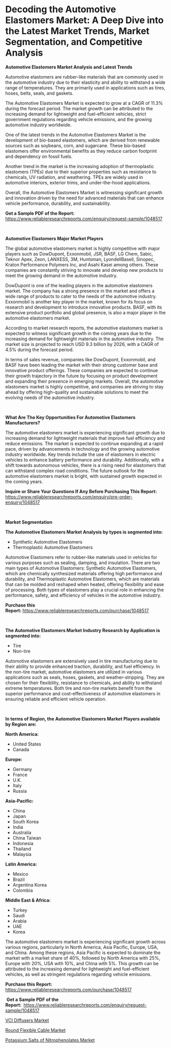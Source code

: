 <p><h1>Decoding the Automotive Elastomers Market: A Deep Dive into the Latest Market Trends, Market Segmentation, and Competitive Analysis</h1></p><p><strong>Automotive Elastomers Market Analysis and Latest Trends</strong></p>
<p><p>Automotive elastomers are rubber-like materials that are commonly used in the automotive industry due to their elasticity and ability to withstand a wide range of temperatures. They are primarily used in applications such as tires, hoses, belts, seals, and gaskets.</p><p>The Automotive Elastomers Market is expected to grow at a CAGR of 11.3% during the forecast period. The market growth can be attributed to the increasing demand for lightweight and fuel-efficient vehicles, strict government regulations regarding vehicle emissions, and the growing automotive industry worldwide.</p><p>One of the latest trends in the Automotive Elastomers Market is the development of bio-based elastomers, which are derived from renewable sources such as soybeans, corn, and sugarcane. These bio-based elastomers offer environmental benefits as they reduce carbon footprint and dependency on fossil fuels.</p><p>Another trend in the market is the increasing adoption of thermoplastic elastomers (TPEs) due to their superior properties such as resistance to chemicals, UV radiation, and weathering. TPEs are widely used in automotive interiors, exterior trims, and under-the-hood applications.</p><p>Overall, the Automotive Elastomers Market is witnessing significant growth and innovation driven by the need for advanced materials that can enhance vehicle performance, durability, and sustainability.</p></p>
<p><strong>Get a Sample PDF of the Report:&nbsp;</strong> <a href="https://www.reliableresearchreports.com/enquiry/request-sample/1048517">https://www.reliableresearchreports.com/enquiry/request-sample/1048517</a></p>
<p>&nbsp;</p>
<p><strong>Automotive Elastomers Major Market Players</strong></p>
<p><p>The global automotive elastomers market is highly competitive with major players such as DowDupont, Exxonmobil, JSR, BASF, LG Chem, Sabic, Teknor Apex, Zeon, LANXESS, 3M, Huntsman, LyondellBasell, Sinopec, Kraton Performance Polymers Inc, and Asahi Kasei among others. These companies are constantly striving to innovate and develop new products to meet the growing demand in the automotive industry.</p><p>DowDupont is one of the leading players in the automotive elastomers market. The company has a strong presence in the market and offers a wide range of products to cater to the needs of the automotive industry. Exxonmobil is another key player in the market, known for its focus on research and development to introduce innovative products. BASF, with its extensive product portfolio and global presence, is also a major player in the automotive elastomers market.</p><p>According to market research reports, the automotive elastomers market is expected to witness significant growth in the coming years due to the increasing demand for lightweight materials in the automotive industry. The market size is projected to reach USD 9.3 billion by 2026, with a CAGR of 4.5% during the forecast period.</p><p>In terms of sales revenue, companies like DowDupont, Exxonmobil, and BASF have been leading the market with their strong customer base and innovative product offerings. These companies are expected to continue their growth trajectory in the future by focusing on product development and expanding their presence in emerging markets. Overall, the automotive elastomers market is highly competitive, and companies are striving to stay ahead by offering high-quality and sustainable solutions to meet the evolving needs of the automotive industry.</p></p>
<p>&nbsp;</p>
<p><strong>What Are The Key Opportunities For Automotive Elastomers Manufacturers?</strong></p>
<p><p>The automotive elastomers market is experiencing significant growth due to increasing demand for lightweight materials that improve fuel efficiency and reduce emissions. The market is expected to continue expanding at a rapid pace, driven by advancements in technology and the growing automotive industry worldwide. Key trends include the use of elastomers in electric vehicles to enhance battery performance and durability. Additionally, with a shift towards autonomous vehicles, there is a rising need for elastomers that can withstand complex road conditions. The future outlook for the automotive elastomers market is bright, with sustained growth expected in the coming years.</p></p>
<p><strong>Inquire or Share Your Questions If Any Before Purchasing This Report:</strong> <a href="https://www.reliableresearchreports.com/enquiry/pre-order-enquiry/1048517">https://www.reliableresearchreports.com/enquiry/pre-order-enquiry/1048517</a></p>
<p>&nbsp;</p>
<p><strong>Market Segmentation</strong></p>
<p><strong>The Automotive Elastomers Market Analysis by types is segmented into:</strong></p>
<p><ul><li>Synthetic Automotive Elastomers</li><li>Thermoplastic Automotive Elastomers</li></ul></p>
<p><p>Automotive Elastomers refer to rubber-like materials used in vehicles for various purposes such as sealing, damping, and insulation. There are two main types of Automotive Elastomers: Synthetic Automotive Elastomers, which are chemically synthesized materials offering high performance and durability, and Thermoplastic Automotive Elastomers, which are materials that can be molded and reshaped when heated, offering flexibility and ease of processing. Both types of elastomers play a crucial role in enhancing the performance, safety, and efficiency of vehicles in the automotive industry.</p></p>
<p><strong>Purchase this Report:&nbsp;</strong><a href="https://www.reliableresearchreports.com/purchase/1048517">https://www.reliableresearchreports.com/purchase/1048517</a></p>
<p>&nbsp;</p>
<p><strong>The Automotive Elastomers Market Industry Research by Application is segmented into:</strong></p>
<p><ul><li>Tire</li><li>Non-tire</li></ul></p>
<p><p>Automotive elastomers are extensively used in tire manufacturing due to their ability to provide enhanced traction, durability, and fuel efficiency. In the non-tire market, automotive elastomers are utilized in various applications such as seals, hoses, gaskets, and weather-stripping. They are chosen for their flexibility, resistance to chemicals, and ability to withstand extreme temperatures. Both tire and non-tire markets benefit from the superior performance and cost-effectiveness of automotive elastomers in ensuring reliable and efficient vehicle operation.</p></p>
<p>&nbsp;</p>
<p><strong>In terms of Region, the Automotive Elastomers Market Players available by Region are:</strong></p>
<p>
    <p> <strong> North America: </strong>
        <ul>
            <li>United States</li>
            <li>Canada</li>
        </ul>
        </p> 
    <p> <strong> Europe: </strong>
        <ul>
            <li>Germany</li>
            <li>France</li>
            <li>U.K.</li>
            <li>Italy</li>
            <li>Russia</li>
        </ul>
        </p> 
    <p> <strong> Asia-Pacific: </strong>
        <ul>
            <li>China</li>
            <li>Japan</li>
            <li>South Korea</li>
            <li>India</li>
            <li>Australia</li>
            <li>China Taiwan</li>
            <li>Indonesia</li>
            <li>Thailand</li>
            <li>Malaysia</li>
        </ul>
        </p> 
    <p> <strong> Latin America: </strong>
        <ul>
            <li>Mexico</li>
            <li>Brazil</li>
            <li>Argentina Korea</li>
            <li>Colombia</li>
        </ul>
        </p> 
    <p> <strong> Middle East & Africa: </strong>
        <ul>
            <li>Turkey</li>
            <li>Saudi</li>
            <li>Arabia</li>
            <li>UAE</li>
            <li>Korea</li>
        </ul>
    </p>
    </p>
<p><p>The automotive elastomers market is experiencing significant growth across various regions, particularly in North America, Asia Pacific, Europe, USA, and China. Among these regions, Asia Pacific is expected to dominate the market with a market share of 40%, followed by North America with 25%, Europe with 20%, USA with 10%, and China with 5%. This growth can be attributed to the increasing demand for lightweight and fuel-efficient vehicles, as well as stringent regulations regarding vehicle emissions.</p></p>
<p><strong>Purchase this Report: </strong><a href="https://www.reliableresearchreports.com/purchase/1048517">https://www.reliableresearchreports.com/purchase/1048517</a></p>
<p>&nbsp;<strong>Get a Sample PDF of the Report:&nbsp;&nbsp;</strong><a href="https://www.reliableresearchreports.com/enquiry/request-sample/1048517">https://www.reliableresearchreports.com/enquiry/request-sample/1048517</a></p>
<p><strong></strong></p>
<p><p><a href="https://view.publitas.com/reportprime-1/vci-diffusers-market-size-growth-and-forecast-from-2023-2030/">VCI Diffusers Market</a></p><p><a href="https://view.publitas.com/reportprime-1/insights-into-round-flexible-cable-market-size-analysing-market-share-trends-and-growth-from-2023-to-2030/">Round Flexible Cable Market</a></p><p><a href="https://view.publitas.com/reportprime-1/potassium-salts-of-nitrophenolates-market-dynamics-2023-2030-also-about-its-market-trends-projections-and-opportunities/">Potassium Salts of Nitrophenolates Market</a></p></p>